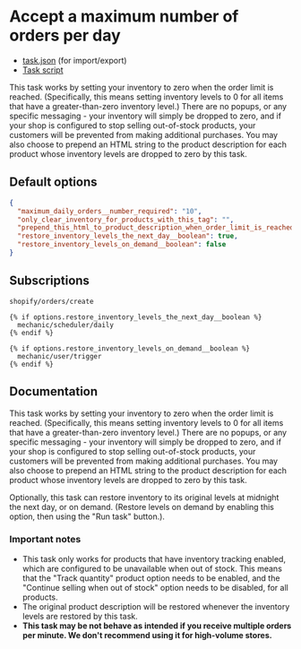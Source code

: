 # Accept a maximum number of orders per day

* [task.json](../../tasks/accept-a-maximum-number-of-orders-per-day.json) (for import/export)
* [Task script](./script.liquid)

This task works by setting your inventory to zero when the order limit is reached. (Specifically, this means setting inventory levels to 0 for all items that have a greater-than-zero inventory level.) There are no popups, or any specific messaging - your inventory will simply be dropped to zero, and if your shop is configured to stop selling out-of-stock products, your customers will be prevented from making additional purchases. You may also choose to prepend an HTML string to the product description for each product whose inventory levels are dropped to zero by this task.

## Default options

```json
{
  "maximum_daily_orders__number_required": "10",
  "only_clear_inventory_for_products_with_this_tag": "",
  "prepend_this_html_to_product_description_when_order_limit_is_reached__multiline": null,
  "restore_inventory_levels_the_next_day__boolean": true,
  "restore_inventory_levels_on_demand__boolean": false
}
```

## Subscriptions

```liquid
shopify/orders/create

{% if options.restore_inventory_levels_the_next_day__boolean %}
  mechanic/scheduler/daily
{% endif %}

{% if options.restore_inventory_levels_on_demand__boolean %}
  mechanic/user/trigger
{% endif %}
```

## Documentation

This task works by setting your inventory to zero when the order limit is reached. (Specifically, this means setting inventory levels to 0 for all items that have a greater-than-zero inventory level.) There are no popups, or any specific messaging - your inventory will simply be dropped to zero, and if your shop is configured to stop selling out-of-stock products, your customers will be prevented from making additional purchases. You may also choose to prepend an HTML string to the product description for each product whose inventory levels are dropped to zero by this task.

Optionally, this task can restore inventory to its original levels at midnight the next day, or on demand. (Restore levels on demand by enabling this option, then using the "Run task" button.).

### Important notes

* ​This task only works for products that have inventory tracking enabled, which are configured to be unavailable when out of stock. This means that the "Track quantity" product option needs to be enabled, and the "Continue selling when out of stock" option needs to be disabled, for all products.
* The original product description will be restored whenever the inventory levels are restored by this task.
* **This task may be not behave as intended if you receive multiple orders per minute. We don't recommend using it for high-volume stores.**
